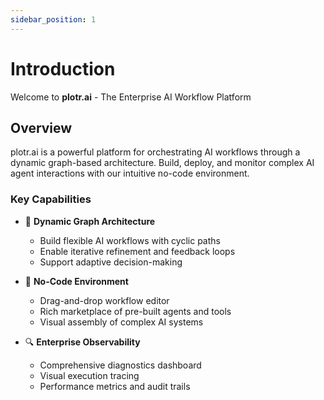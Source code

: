 ```yaml
---
sidebar_position: 1
---
```


# Introduction

Welcome to **plotr.ai** - The Enterprise AI Workflow Platform

## Overview

plotr.ai is a powerful platform for orchestrating AI workflows through a dynamic graph-based architecture. Build, deploy, and monitor complex AI agent interactions with our intuitive no-code environment.

### Key Capabilities

- 🔄 **Dynamic Graph Architecture**
  - Build flexible AI workflows with cyclic paths
  - Enable iterative refinement and feedback loops
  - Support adaptive decision-making

- 🎨 **No-Code Environment**
  - Drag-and-drop workflow editor
  - Rich marketplace of pre-built agents and tools
  - Visual assembly of complex AI systems

- 🔍 **Enterprise Observability**
  - Comprehensive diagnostics dashboard
  - Visual execution tracing
  - Performance metrics and audit trails
